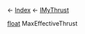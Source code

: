 ← [Index](Api-Index) ← [IMyThrust](Sandbox.ModAPI.Ingame.IMyThrust)

[float](System.Single) MaxEffectiveThrust